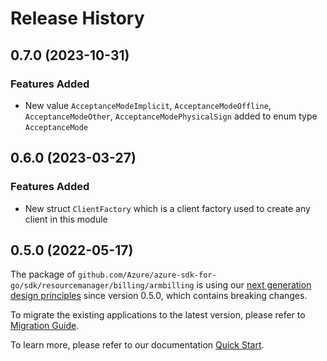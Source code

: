 # Release History

## 0.7.0 (2023-10-31)
### Features Added

- New value `AcceptanceModeImplicit`, `AcceptanceModeOffline`, `AcceptanceModeOther`, `AcceptanceModePhysicalSign` added to enum type `AcceptanceMode`


## 0.6.0 (2023-03-27)
### Features Added

- New struct `ClientFactory` which is a client factory used to create any client in this module


## 0.5.0 (2022-05-17)

The package of `github.com/Azure/azure-sdk-for-go/sdk/resourcemanager/billing/armbilling` is using our [next generation design principles](https://azure.github.io/azure-sdk/general_introduction.html) since version 0.5.0, which contains breaking changes.

To migrate the existing applications to the latest version, please refer to [Migration Guide](https://aka.ms/azsdk/go/mgmt/migration).

To learn more, please refer to our documentation [Quick Start](https://aka.ms/azsdk/go/mgmt).